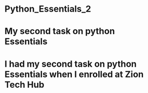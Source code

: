 # Python_Essentials_2
# My second task on python Essentials 
# I had my second task on python Essentials when I enrolled at Zion Tech Hub
